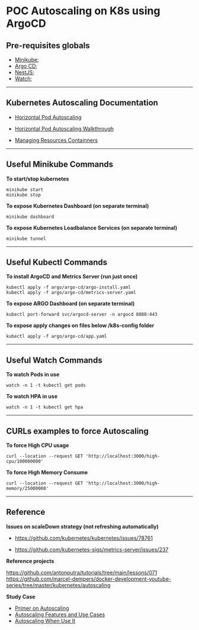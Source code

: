 # POC Autoscaling on K8s using ArgoCD

## Pre-requisites globals

- [Minikube](https://minikube.sigs.k8s.io/docs/start/);
- [Argo CD](https://argo-cd.readthedocs.io/en/stable/);
- [NestJS](https://docs.nestjs.com/);
- [Watch](https://formulae.brew.sh/formula/watch);

---

## Kubernetes Autoscaling Documentation

- [Horizontal Pod Autoscaling](https://kubernetes.io/docs/tasks/run-application/horizontal-pod-autoscale/)
  
- [Horizontal Pod Autoscaling Walkthrough](https://kubernetes.io/docs/tasks/run-application/horizontal-pod-autoscale-walkthrough/)

- [Managing Resources Containners](https://kubernetes.io/docs/concepts/configuration/manage-resources-containers/)

---

## Useful Minikube Commands

**To start/stop kubernetes**

```
minikube start
minikube stop
```

**To expose Kubernetes Dashboard (on separate terminal)**

`minikube dashboard`

**To expose Kubernetes Loadbalance Services (on separate terminal)**

`minikube tunnel`

---

## Useful Kubectl Commands

**To install ArgoCD and Metrics Server (run just once)**

```
kubectl apply -f argo/argo-cd/argo-install.yaml
kubectl apply -f argo/argo-cd/metrics-server.yaml
```

**To expose ARGO Dashboard (on separate terminal)**

`kubectl port-forward svc/argocd-server -n argocd 8080:443`

**To expose apply changes on files below /k8s-config folder**

`kubectl apply -f argo/argo-cd/app.yaml`

---

## Useful Watch Commands

**To watch Pods in use**

`watch -n 1 -t kubectl get pods`

**To watch HPA in use**

`watch -n 1 -t kubectl get hpa`

---

## CURLs examples to force Autoscaling

**To force High CPU usage**

```
curl --location --request GET 'http://localhost:3000/high-cpu/100000000'
```

**To force High Memory Consume**

```
curl --location --request GET 'http://localhost:3000/high-memory/25000000'
```

---

## Reference

**__Issues on scaleDown strategy__ (not refreshing automatically)**

- https://github.com/kubernetes/kubernetes/issues/78761

- https://github.com/kubernetes-sigs/metrics-server/issues/237


**Reference projects**

https://github.com/antonputra/tutorials/tree/main/lessons/071
https://github.com/marcel-dempers/docker-development-youtube-series/tree/master/kubernetes/autoscaling

**Study Case**

- [Primer on Autoscaling](https://medium.com/expedia-group-tech/autoscaling-in-kubernetes-a-primer-on-autoscaling-7b8f0f95a928)
- [Autoscaling Features and Use Cases](https://medium.com/expedia-group-tech/autoscaling-in-kubernetes-options-features-and-use-cases-c8a6ce145957)
- [Autoscaling When Use It](https://medium.com/expedia-group-tech/autoscaling-in-kubernetes-why-doesnt-the-horizontal-pod-autoscaler-work-for-me-5f0094694054)
